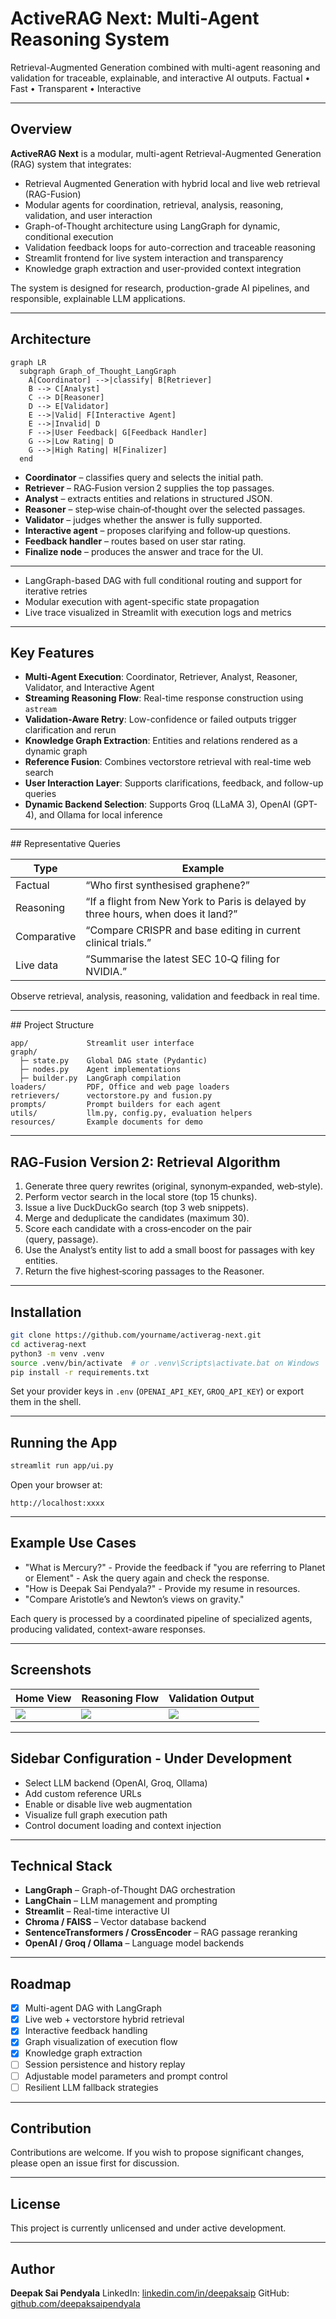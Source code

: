 # ActiveRAG Next: Multi-Agent Reasoning System

Retrieval-Augmented Generation combined with multi-agent reasoning and validation for traceable, explainable, and interactive AI outputs.
Factual • Fast • Transparent • Interactive

---

## Overview

**ActiveRAG Next** is a modular, multi-agent Retrieval-Augmented Generation (RAG) system that integrates:

* Retrieval Augmented Generation with hybrid local and live web retrieval (RAG-Fusion)
* Modular agents for coordination, retrieval, analysis, reasoning, validation, and user interaction
* Graph-of-Thought architecture using LangGraph for dynamic, conditional execution
* Validation feedback loops for auto-correction and traceable reasoning
* Streamlit frontend for live system interaction and transparency
* Knowledge graph extraction and user-provided context integration

The system is designed for research, production-grade AI pipelines, and responsible, explainable LLM applications.

---

## Architecture

```mermaid
graph LR
  subgraph Graph_of_Thought_LangGraph
    A[Coordinator] -->|classify| B[Retriever]
    B --> C[Analyst]
    C --> D[Reasoner]
    D --> E[Validator]
    E -->|Valid| F[Interactive Agent]
    E -->|Invalid| D
    F -->|User Feedback| G[Feedback Handler]
    G -->|Low Rating| D
    G -->|High Rating| H[Finalizer]
  end

```
* **Coordinator** – classifies query and selects the initial path.
* **Retriever** – RAG‑Fusion version 2 supplies the top passages.
* **Analyst** – extracts entities and relations in structured JSON.
* **Reasoner** – step‑wise chain‑of‑thought over the selected passages.
* **Validator** – judges whether the answer is fully supported.
* **Interactive agent** – proposes clarifying and follow‑up questions.
* **Feedback handler** – routes based on user star rating.
* **Finalize node** – produces the answer and trace for the UI.
  
---

* LangGraph-based DAG with full conditional routing and support for iterative retries
* Modular execution with agent-specific state propagation
* Live trace visualized in Streamlit with execution logs and metrics

---

## Key Features

* **Multi-Agent Execution**: Coordinator, Retriever, Analyst, Reasoner, Validator, and Interactive Agent
* **Streaming Reasoning Flow**: Real-time response construction using `astream`
* **Validation-Aware Retry**: Low-confidence or failed outputs trigger clarification and rerun
* **Knowledge Graph Extraction**: Entities and relations rendered as a dynamic graph
* **Reference Fusion**: Combines vectorstore retrieval with real-time web search
* **User Interaction Layer**: Supports clarifications, feedback, and follow-up queries
* **Dynamic Backend Selection**: Supports Groq (LLaMA 3), OpenAI (GPT-4), and Ollama for local inference

---

## Representative Queries

| Type        | Example                                                                            |
| ----------- | ---------------------------------------------------------------------------------- |
| Factual     | “Who first synthesised graphene?”                                                  |
| Reasoning   | “If a flight from New York to Paris is delayed by three hours, when does it land?” |
| Comparative | “Compare CRISPR and base editing in current clinical trials.”                      |
| Live data   | “Summarise the latest SEC 10‑Q filing for NVIDIA.”                                 |

Observe retrieval, analysis, reasoning, validation and feedback in real time.

---

## Project Structure

```
app/             Streamlit user interface
graph/
  ├─ state.py    Global DAG state (Pydantic)
  ├─ nodes.py    Agent implementations
  ├─ builder.py  LangGraph compilation
loaders/         PDF, Office and web page loaders
retrievers/      vectorstore.py and fusion.py
prompts/         Prompt builders for each agent
utils/           llm.py, config.py, evaluation helpers
resources/       Example documents for demo
```

---

## RAG‑Fusion Version 2: Retrieval Algorithm

1. Generate three query rewrites (original, synonym‑expanded, web‑style).
2. Perform vector search in the local store (top 15 chunks).
3. Issue a live DuckDuckGo search (top 3 web snippets).
4. Merge and deduplicate the candidates (maximum 30).
5. Score each candidate with a cross‑encoder on the pair ⟨query, passage⟩.
6. Use the Analyst’s entity list to add a small boost for passages with key entities.
7. Return the five highest‑scoring passages to the Reasoner.

---

## Installation

```bash
git clone https://github.com/yourname/activerag-next.git
cd activerag-next
python3 -m venv .venv
source .venv/bin/activate  # or .venv\Scripts\activate.bat on Windows
pip install -r requirements.txt
```
Set your provider keys in `.env` (`OPENAI_API_KEY`, `GROQ_API_KEY`) or export them in the shell.

---

## Running the App

```bash
streamlit run app/ui.py
```

Open your browser at:

```
http://localhost:xxxx
```

---

## Example Use Cases

* "What is Mercury?" - Provide the feedback if "you are referring to Planet or Element" - Ask the query again and check the response.
* "How is Deepak Sai Pendyala?" - Provide my resume in resources.
* "Compare Aristotle’s and Newton’s views on gravity."

Each query is processed by a coordinated pipeline of specialized agents, producing validated, context-aware responses.

---

## Screenshots

| Home View                 | Reasoning Flow                 | Validation Output               |
| ------------------------- | ------------------------------ | ------------------------------- |
| ![](screenshots/home.png) | ![](screenshots/reasoning.png) | ![](screenshots/validation.png) |

---

## Sidebar Configuration - Under Development

* Select LLM backend (OpenAI, Groq, Ollama)
* Add custom reference URLs
* Enable or disable live web augmentation
* Visualize full graph execution path
* Control document loading and context injection

---

## Technical Stack

* **LangGraph** – Graph-of-Thought DAG orchestration
* **LangChain** – LLM management and prompting
* **Streamlit** – Real-time interactive UI
* **Chroma / FAISS** – Vector database backend
* **SentenceTransformers / CrossEncoder** – RAG passage reranking
* **OpenAI / Groq / Ollama** – Language model backends

---

## Roadmap

* [x] Multi-agent DAG with LangGraph
* [x] Live web + vectorstore hybrid retrieval
* [x] Interactive feedback handling
* [x] Graph visualization of execution flow
* [x] Knowledge graph extraction
* [ ] Session persistence and history replay
* [ ] Adjustable model parameters and prompt control
* [ ] Resilient LLM fallback strategies

---

## Contribution

Contributions are welcome.
If you wish to propose significant changes, please open an issue first for discussion.

---

## License

This project is currently unlicensed and under active development.

---

## Author

**Deepak Sai Pendyala**
LinkedIn: [linkedin.com/in/deepaksaip](https://www.linkedin.com/in/deepaksaip)
GitHub: [github.com/deepaksaipendyala](https://github.com/deepaksaipendyala)